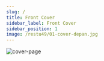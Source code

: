 ```yaml
---
slug: /
title: Front Cover
sidebar_label: Front Cover
sidebar_position: 1
image: /restu49/01-cover-depan.jpg
---
```


![cover-page](/restu49/01-cover-depan.jpg)